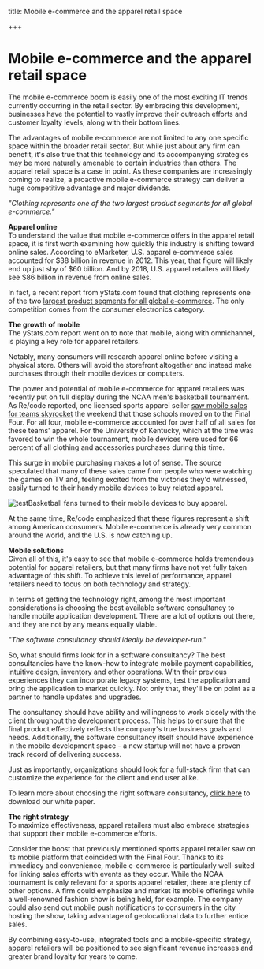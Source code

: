 title: Mobile e-commerce and the apparel retail space

+++


# Mobile e-commerce and the apparel retail space

The mobile e-commerce boom is easily one of the most exciting IT trends currently occurring in the retail sector. By embracing this development, businesses have the potential to vastly improve their outreach efforts and customer loyalty levels, along with their bottom lines.

The advantages of mobile e-commerce are not limited to any one specific space within the broader retail sector. But while just about any firm can benefit, it's also true that this technology and its accompanying strategies may be more naturally amenable to certain industries than others. The apparel retail space is a case in point. As these companies are increasingly coming to realize, a proactive mobile e-commerce strategy can deliver a huge competitive advantage and major dividends. 

_"Clothing represents one of the two largest product segments for all global e-commerce."_

**Apparel online**  
To understand the value that mobile e-commerce offers in the apparel retail space, it is first worth examining how quickly this industry is shifting toward online sales. According to eMarketer, U.S. apparel e-commerce sales accounted for $38 billion in revenue in 2012. This year, that figure will likely end up just shy of $60 billion. And by 2018, U.S. apparel retailers will likely see $86 billion in revenue from online sales. 

In fact, a recent report from yStats.com found that clothing represents one of the two [largest product segments for all global e-commerce](http://www.prnewswire.com/news-releases/global-clothing-b2c-e-commerce-market-2015-300092006.html). The only competition comes from the consumer electronics category. 

**The growth of mobile**  
The yStats.com report went on to note that mobile, along with omnichannel, is playing a key role for apparel retailers. 

Notably, many consumers will research apparel online before visiting a physical store. Others will avoid the storefront altogether and instead make purchases through their mobile devices or computers. 

The power and potential of mobile e-commerce for apparel retailers was recently put on full display during the NCAA men's basketball tournament. As Re/code reported, one licensed sports apparel seller [saw mobile sales for teams skyrocket](http://recode.net/2015/04/02/march-madness-spikes-mobile-shopping-numbers-for-sports-apparel-site-fanatics/) the weekend that those schools moved on to the Final Four. For all four, mobile e-commerce accounted for over half of all sales for these teams' apparel. For the University of Kentucky, which at the time was favored to win the whole tournament, mobile devices were used for 66 percent of all clothing and accessories purchases during this time. 

This surge in mobile purchasing makes a lot of sense. The source speculated that many of these sales came from people who were watching the games on TV and, feeling excited from the victories they'd witnessed, easily turned to their handy mobile devices to buy related apparel.

![test](http://pictures.brafton.com/x_0_0_0_14066305_800.jpg)Basketball fans turned to their mobile devices to buy apparel.

At the same time, Re/code emphasized that these figures represent a shift among American consumers. Mobile e-commerce is already very common around the world, and the U.S. is now catching up.

**Mobile solutions**  
Given all of this, it's easy to see that mobile e-commerce holds tremendous potential for apparel retailers, but that many firms have not yet fully taken advantage of this shift. To achieve this level of performance, apparel retailers need to focus on both technology and strategy.

In terms of getting the technology right, among the most important considerations is choosing the best available software consultancy to handle mobile application development. There are a lot of options out there, and they are not by any means equally viable. 

_"The software consultancy should ideally be developer-run."_

So, what should firms look for in a software consultancy? The best consultancies have the know-how to integrate mobile payment capabilities, intuitive design, inventory and other operations. With their previous experiences they can incorporate legacy systems, test the application and bring the application to market quickly. Not only that, they'll be on point as a partner to handle updates and upgrades.

The consultancy should have ability and willingness to work closely with the client throughout the development process. This helps to ensure that the final product effectively reflects the company's true business goals and needs. Additionally, the software consultancy itself should have experience in the mobile development space - a new startup will not have a proven track record of delivering success. 

Just as importantly, organizations should look for a full-stack firm that can customize the experience for the client and end user alike. 

To learn more about choosing the right software consultancy, [click here](http://blogs.syrinx.com/wp-content/uploads/sites/72/2015/05/syrinx_finding_a_software_consultancy_whitepaper.pdf) to download our white paper. 

**The right strategy**  
To maximize effectiveness, apparel retailers must also embrace strategies that support their mobile e-commerce efforts. 

Consider the boost that previously mentioned sports apparel retailer saw on its mobile platform that coincided with the Final Four. Thanks to its immediacy and convenience, mobile e-commerce is particularly well-suited for linking sales efforts with events as they occur. While the NCAA tournament is only relevant for a sports apparel retailer, there are plenty of other options. A firm could emphasize and market its mobile offerings while a well-renowned fashion show is being held, for example. The company could also send out mobile push notifications to consumers in the city hosting the show, taking advantage of geolocational data to further entice sales.

By combining easy-to-use, integrated tools and a mobile-specific strategy, apparel retailers will be positioned to see significant revenue increases and greater brand loyalty for years to come.
